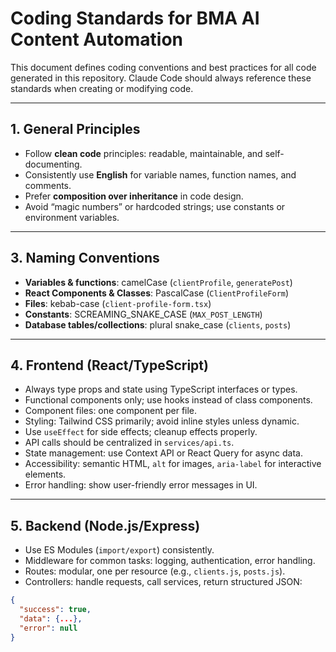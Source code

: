 # Coding Standards for BMA AI Content Automation

This document defines coding conventions and best practices for all code generated in this repository. Claude Code should always reference these standards when creating or modifying code.

---

## 1. General Principles
- Follow **clean code** principles: readable, maintainable, and self-documenting.
- Consistently use **English** for variable names, function names, and comments.
- Prefer **composition over inheritance** in code design.
- Avoid “magic numbers” or hardcoded strings; use constants or environment variables.


---

## 3. Naming Conventions
- **Variables & functions**: camelCase (`clientProfile`, `generatePost`)  
- **React Components & Classes**: PascalCase (`ClientProfileForm`)  
- **Files**: kebab-case (`client-profile-form.tsx`)  
- **Constants**: SCREAMING_SNAKE_CASE (`MAX_POST_LENGTH`)  
- **Database tables/collections**: plural snake_case (`clients`, `posts`)  

---

## 4. Frontend (React/TypeScript)
- Always type props and state using TypeScript interfaces or types.
- Functional components only; use hooks instead of class components.
- Component files: one component per file.
- Styling: Tailwind CSS primarily; avoid inline styles unless dynamic.
- Use `useEffect` for side effects; cleanup effects properly.
- API calls should be centralized in `services/api.ts`.
- State management: use Context API or React Query for async data.
- Accessibility: semantic HTML, `alt` for images, `aria-label` for interactive elements.
- Error handling: show user-friendly error messages in UI.

---

## 5. Backend (Node.js/Express)
- Use ES Modules (`import/export`) consistently.
- Middleware for common tasks: logging, authentication, error handling.
- Routes: modular, one per resource (e.g., `clients.js`, `posts.js`).
- Controllers: handle requests, call services, return structured JSON:
```json
{
  "success": true,
  "data": {...},
  "error": null
}


